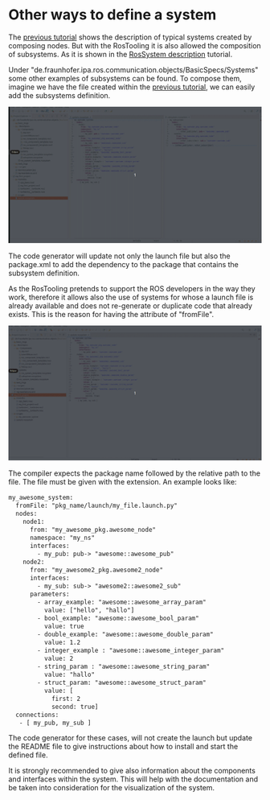 # Other ways to define a system

The [previous tutorial](LearnRosSystemModels.md) shows the description of typical systems created by composing nodes. But with the RosTooling it is also allowed the composition of subsystems. 
As it is shown in the [RosSystem description](RosSystemModelDescription.md) tutorial.

Under "de.fraunhofer.ipa.ros.communication.objects/BasicSpecs/Systems" some other examples of subsystems can be found. To compose them, imagine we have the file created within the [previous tutorial](LearnRosSystemModels.md), we can easily add the subsystems definition. 

![alt text](images/06_learn_rossystemmodels.gif)

The code generator will update not only the launch file but also the package.xml to add the dependency to the package that contains the subsystem definition.

As the RosTooling pretends to support the ROS developers in the way they work, therefore it allows also the use of systems for whose a launch file is already available and does not re-generate or duplicate code that already exists. This is the reason for having the attribute of "fromFile". 

![alt text](images/07_learn_rossystemmodels.gif)

The compiler expects the package name followed by the relative path to the file. The file must be given with the extension. An example looks like:

```
my_awesome_system:
  fromFile: "pkg_name/launch/my_file.launch.py"
  nodes:
    node1:
      from: "my_awesome_pkg.awesome_node"
      namespace: "my_ns"
      interfaces:
        - my_pub: pub-> "awesome::awesome_pub"
    node2:
      from: "my_awesome2_pkg.awesome2_node"
      interfaces:
        - my_sub: sub-> "awesome2::awesome2_sub"
      parameters:
        - array_example: "awesome::awesome_array_param"
          value: ["hello", "hallo"]
        - bool_example: "awesome::awesome_bool_param"
          value: true
        - double_example: "awesome::awesome_double_param"
          value: 1.2
        - integer_example : "awesome::awesome_integer_param"
          value: 2
        - string_param : "awesome::awesome_string_param"
          value: "hallo"
        - struct_param: "awesome::awesome_struct_param"
          value: [
            first: 2
            second: true]
  connections:
   - [ my_pub, my_sub ]
```

The code generator for these cases, will not create the launch but update the README file to give instructions about how to install and start the defined file.

It is strongly recommended to give also information about the components and interfaces within the system. This will help with the documentation and be taken into consideration for the visualization of the system.